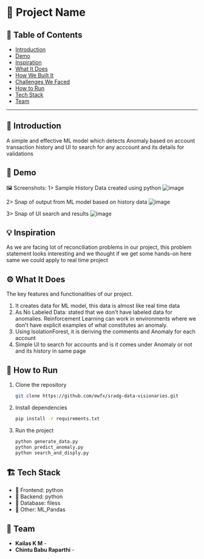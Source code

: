 # 🚀 Project Name

## 📌 Table of Contents
- [Introduction](#introduction)
- [Demo](#demo)
- [Inspiration](#inspiration)
- [What It Does](#what-it-does)
- [How We Built It](#how-we-built-it)
- [Challenges We Faced](#challenges-we-faced)
- [How to Run](#how-to-run)
- [Tech Stack](#tech-stack)
- [Team](#team)

---

## 🎯 Introduction
A simple and effective ML model which detects Anomaly based on account transaction history and UI to search for any acccount and its details for validations

## 🎥 Demo
🖼️ Screenshots:
1> Sample History Data created using python
![image](https://github.com/user-attachments/assets/26d55a5e-9d4d-4d65-a293-52c5d9d69764)

2> Snap of output from ML model based on history data
![image](https://github.com/user-attachments/assets/490d97b3-996c-457f-b81e-f7da3ed421ce)

3> Snap of UI search and results
![image](https://github.com/user-attachments/assets/bb04e76c-3778-440a-b510-4d1e4d76ab97)


## 💡 Inspiration
As we are facing lot of reconciliation problems in our project, this problem statement looks interesting and we thought if we get some hands-on here same we could apply to real time project 

## ⚙️ What It Does
The key features and functionalities of our project.
1. It creates data for ML model, this data is almost like real time data
2. As No Labeled Data: stated that we don't have labeled data for anomalies. Reinforcement Learning can work in environments where we don't have explicit examples of what constitutes an anomaly.
3. Using IsolationForest, it is deriving the comments and Anomaly for each account
4. Simple UI to search for accounts and is it comes under Anomaly or not and its history in same page

## 🏃 How to Run
1. Clone the repository  
   ```sh
   git clone https://github.com/ewfx/sradg-data-visionaries.git 
   ```
2. Install dependencies  
   ```sh
   pip install -r requirements.txt
   ```
3. Run the project  
   ```sh
   python generate_data.py
   python predict_anomaly.py
   python search_and_disply.py
   ```

## 🏗️ Tech Stack
- 🔹 Frontend: python
- 🔹 Backend: python
- 🔹 Database: filess
- 🔹 Other: ML,Pandas

## 👥 Team
- **Kailas K M** - 
- **Chintu Babu Raparthi** - 
